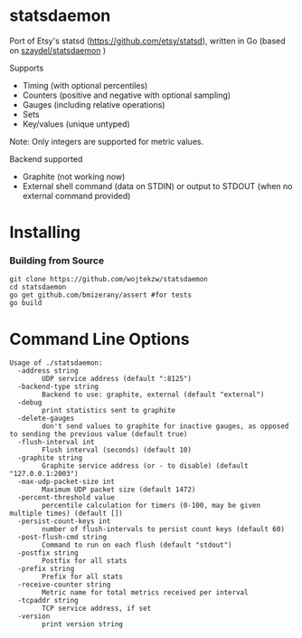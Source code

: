 statsdaemon
==========

Port of Etsy's statsd (https://github.com/etsy/statsd), written in Go (based on
  [szaydel/statsdaemon](https://github.com/szaydel/statsdaemon) )

Supports

* Timing (with optional percentiles)
* Counters (positive and negative with optional sampling)
* Gauges (including relative operations)
* Sets
* Key/values (unique untyped)

Note: Only integers are supported for metric values.

Backend supported
* Graphite (not working now)
* External shell command (data on STDIN) or output to STDOUT (when no external command provided)



Installing
==========
### Building from Source
```
git clone https://github.com/wojtekzw/statsdaemon
cd statsdaemon
go get github.com/bmizerany/assert #for tests
go build
```


Command Line Options
====================

```
Usage of ./statsdaemon:
  -address string
        UDP service address (default ":8125")
  -backend-type string
        Backend to use: graphite, external (default "external")
  -debug
        print statistics sent to graphite
  -delete-gauges
        don't send values to graphite for inactive gauges, as opposed to sending the previous value (default true)
  -flush-interval int
        Flush interval (seconds) (default 10)
  -graphite string
        Graphite service address (or - to disable) (default "127.0.0.1:2003")
  -max-udp-packet-size int
        Maximum UDP packet size (default 1472)
  -percent-threshold value
        percentile calculation for timers (0-100, may be given multiple times) (default [])
  -persist-count-keys int
        number of flush-intervals to persist count keys (default 60)
  -post-flush-cmd string
        Command to run on each flush (default "stdout")
  -postfix string
        Postfix for all stats
  -prefix string
        Prefix for all stats
  -receive-counter string
        Metric name for total metrics received per interval
  -tcpaddr string
        TCP service address, if set
  -version
        print version string
```
